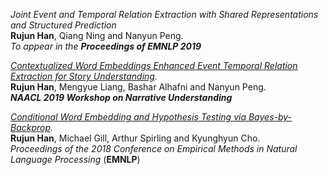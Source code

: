 _Joint Event and Temporal Relation Extraction with Shared Representations and Structured Prediction_ <br/>
**Rujun Han**, Qiang Ning and Nanyun Peng. <br/>
_To appear in the **Proceedings of EMNLP 2019**_

_[Contextualized Word Embeddings Enhanced Event Temporal Relation Extraction for Story Understanding](https://arxiv.org/abs/1904.11942)._ <br/>
**Rujun Han**, Mengyue Liang, Bashar Alhafni and Nanyun Peng. <br/>
_**NAACL 2019 Workshop on Narrative Understanding**_

_[Conditional Word Embedding and Hypothesis Testing via Bayes-by-Backprop](http://aclweb.org/anthology/D18-1527)._ <br/>
**Rujun Han**, Michael Gill, Arthur Spirling and Kyunghyun Cho. <br/>
_Proceedings of the 2018 Conference on Empirical Methods in Natural Language Processing_ (**EMNLP**)
